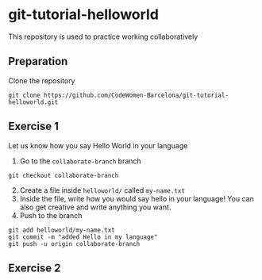 # git-tutorial-helloworld

This repository is used to practice working collaboratively
## Preparation
Clone the repository

```
git clone https://github.com/CodeWomen-Barcelona/git-tutorial-helloworld.git
```

## Exercise 1 

Let us know how you say Hello World in your language

1. Go to the `collaborate-branch` branch

```
git checkout collaborate-branch
```
2. Create a file inside `helloworld/` called `my-name.txt` 
3. Inside the file, write how you would say hello in your language! You can also get creative and write anything you want.
4. Push to the branch

```
git add helloworld/my-name.txt
git commit -m "added Hello in my language"
git push -u origin collaborate-branch
```


## Exercise 2